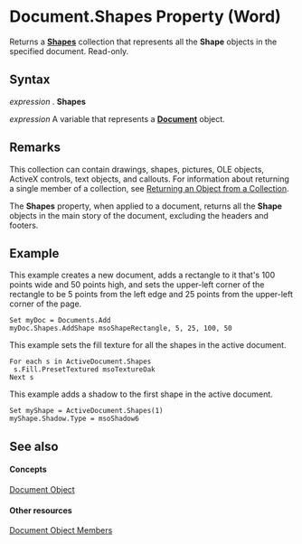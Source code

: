 
# Document.Shapes Property (Word)

Returns a  **[Shapes](0907eed3-886e-8e73-0e5e-71f4b37ddd5b.md)** collection that represents all the **Shape** objects in the specified document. Read-only.


## Syntax

 _expression_ . **Shapes**

 _expression_ A variable that represents a **[Document](8d83487a-2345-a036-a916-971c9db5b7fb.md)** object.


## Remarks

This collection can contain drawings, shapes, pictures, OLE objects, ActiveX controls, text objects, and callouts. For information about returning a single member of a collection, see [Returning an Object from a Collection](http://msdn.microsoft.com/library/28f76384-f495-9640-a7c8-10ada3fac727%28Office.15%29.aspx).

The  **Shapes** property, when applied to a document, returns all the **Shape** objects in the main story of the document, excluding the headers and footers.


## Example

This example creates a new document, adds a rectangle to it that's 100 points wide and 50 points high, and sets the upper-left corner of the rectangle to be 5 points from the left edge and 25 points from the upper-left corner of the page.


```
Set myDoc = Documents.Add 
myDoc.Shapes.AddShape msoShapeRectangle, 5, 25, 100, 50
```

This example sets the fill texture for all the shapes in the active document.




```
For each s in ActiveDocument.Shapes 
 s.Fill.PresetTextured msoTextureOak 
Next s
```

This example adds a shadow to the first shape in the active document.




```
Set myShape = ActiveDocument.Shapes(1) 
myShape.Shadow.Type = msoShadow6
```


## See also


#### Concepts


[Document Object](8d83487a-2345-a036-a916-971c9db5b7fb.md)
#### Other resources


[Document Object Members](fc9ab457-0888-f917-3d52-387168ac23b9.md)
